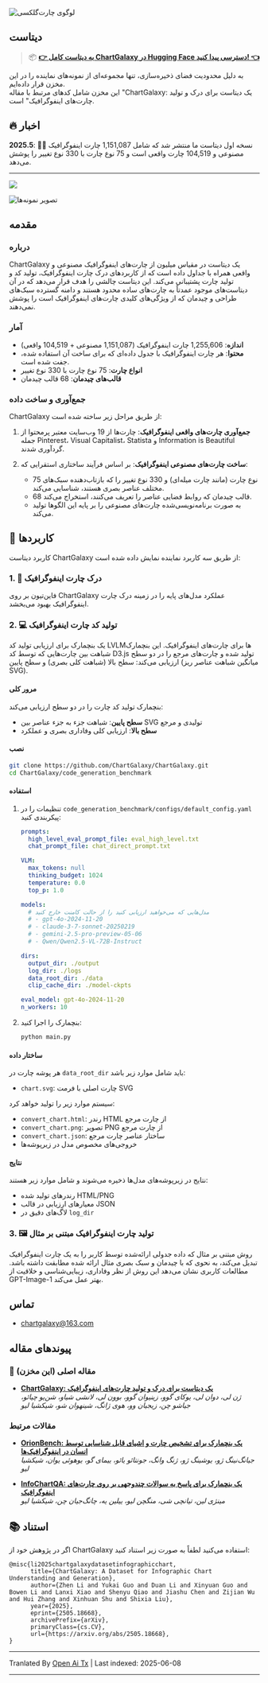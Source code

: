 ![لوگوی چارت‌گلکسی](https://raw.githubusercontent.com/ChartGalaxy/ChartGalaxy/main/title.png)

## دیتاست
> 📦 **[👉 به دیتاست کامل ChartGalaxy در Hugging Face دسترسی پیدا کنید! 👈](https://huggingface.co/datasets/ChartGalaxy/ChartGalaxy)**

به دلیل محدودیت فضای ذخیره‌سازی، تنها مجموعه‌ای از نمونه‌های نماینده را در این مخزن قرار داده‌ایم.  
این مخزن شامل کدهای مرتبط با مقاله "ChartGalaxy: یک دیتاست برای درک و تولید چارت‌های اینفوگرافیک" است.

## 🔥 اخبار
**2025.5**:  🎉🎉 نسخه اول دیتاست ما منتشر شد که شامل 1,151,087 چارت اینفوگرافیک مصنوعی و 104,519 چارت واقعی است و 75 نوع چارت با 330 نوع تغییر را پوشش می‌دهد.

-------------------

<img src="https://raw.githubusercontent.com/ChartGalaxy/ChartGalaxy/main/teaser.png" style="border:none;box-shadow:none;">

![تصویر نمونه‌ها](https://raw.githubusercontent.com/ChartGalaxy/ChartGalaxy/main/examples.png)

<!-- ## 🔔 News -->

## مقدمه

### درباره

ChartGalaxy یک دیتاست در مقیاس میلیون از چارت‌های اینفوگرافیک مصنوعی و واقعی همراه با جداول داده است که از کاربردهای درک چارت اینفوگرافیک، تولید کد و تولید چارت پشتیبانی می‌کند. این دیتاست چالشی را هدف قرار می‌دهد که در آن دیتاست‌های موجود عمدتاً به چارت‌های ساده محدود هستند و دامنه گسترده سبک‌های طراحی و چیدمان که از ویژگی‌های کلیدی چارت‌های اینفوگرافیک است را پوشش نمی‌دهند.

### آمار

- **اندازه**: 1,255,606 چارت اینفوگرافیک (1,151,087 مصنوعی + 104,519 واقعی)
- **محتوا**: هر چارت اینفوگرافیک با جدول داده‌ای که برای ساخت آن استفاده شده، جفت شده است.
- **انواع چارت**: 75 نوع چارت با 330 نوع تغییر
- **قالب‌های چیدمان**: 68 قالب چیدمان

### جمع‌آوری و ساخت داده

ChartGalaxy از طریق مراحل زیر ساخته شده است:

1. **جمع‌آوری چارت‌های واقعی اینفوگرافیک**: چارت‌ها از 19 وب‌سایت معتبر پرمحتوا از جمله Pinterest، Visual Capitalist، Statista و Information is Beautiful گردآوری شدند.

2. **ساخت چارت‌های مصنوعی اینفوگرافیک**: بر اساس فرآیند ساختاری استقرایی که:
   - 75 نوع چارت (مانند چارت میله‌ای) و 330 نوع تغییر را که بازتاب‌دهنده سبک‌های مختلف عناصر بصری هستند، شناسایی می‌کند.
   - 68 قالب چیدمان که روابط فضایی عناصر را تعریف می‌کنند، استخراج می‌کند.
   - به صورت برنامه‌نویسی‌شده چارت‌های مصنوعی را بر پایه این الگوها تولید می‌کند.

## 🎯 کاربردها

کاربرد دیتاست ChartGalaxy از طریق سه کاربرد نماینده نمایش داده شده است:

### 1. 🧠 درک چارت اینفوگرافیک

فاین‌تیون بر روی ChartGalaxy عملکرد مدل‌های پایه را در زمینه درک چارت اینفوگرافیک بهبود می‌بخشد.

### 2. 💻 تولید کد چارت اینفوگرافیک

یک بنچمارک برای ارزیابی تولید کد LVLMها برای چارت‌های اینفوگرافیک. این بنچمارک شباهت بین چارت‌هایی که توسط کد D3.js تولید شده و چارت‌های مرجع را در دو سطح ارزیابی می‌کند: سطح بالا (شباهت کلی بصری) و سطح پایین (میانگین شباهت عناصر ریز SVG).

#### مرور کلی

بنچمارک تولید کد چارت را در دو سطح ارزیابی می‌کند:
- **سطح پایین**: شباهت جزء به جزء عناصر بین SVG تولیدی و مرجع
- **سطح بالا**: ارزیابی کلی وفاداری بصری و عملکرد

#### نصب

```bash
git clone https://github.com/ChartGalaxy/ChartGalaxy.git
cd ChartGalaxy/code_generation_benchmark
```

#### استفاده

1. تنظیمات را در `code_generation_benchmark/configs/default_config.yaml` پیکربندی کنید:
   ```yaml
   prompts:
     high_level_eval_prompt_file: eval_high_level.txt
     chat_prompt_file: chat_direct_prompt.txt

   VLM:
     max_tokens: null
     thinking_budget: 1024
     temperature: 0.0
     top_p: 1.0

   models:
     # مدل‌هایی که می‌خواهید ارزیابی کنید را از حالت کامنت خارج کنید
     # - gpt-4o-2024-11-20
     # - claude-3-7-sonnet-20250219
     # - gemini-2.5-pro-preview-05-06
     # - Qwen/Qwen2.5-VL-72B-Instruct

   dirs:
     output_dir: ./output
     log_dir: ./logs
     data_root_dir: ./data
     clip_cache_dir: ./model-ckpts

   eval_model: gpt-4o-2024-11-20
   n_workers: 10
   ```

2. بنچمارک را اجرا کنید:
   ```bash
   python main.py
   ```

#### ساختار داده

هر پوشه چارت در `data_root_dir` باید شامل موارد زیر باشد:
- `chart.svg`: چارت اصلی با فرمت SVG

سیستم موارد زیر را تولید خواهد کرد:
- `convert_chart.html`: رندر HTML از چارت مرجع
- `convert_chart.png`: تصویر PNG از چارت مرجع
- `convert_chart.json`: ساختار عناصر چارت مرجع
- خروجی‌های مخصوص مدل در زیرپوشه‌ها

#### نتایج

نتایج در زیرپوشه‌های مدل‌ها ذخیره می‌شوند و شامل موارد زیر هستند:
- رندرهای تولید شده HTML/PNG
- معیارهای ارزیابی در قالب JSON
- لاگ‌های دقیق در `log_dir`
  

### 3. 🖼️ تولید چارت اینفوگرافیک مبتنی بر مثال

روش مبتنی بر مثال که داده جدولی ارائه‌شده توسط کاربر را به یک چارت اینفوگرافیک تبدیل می‌کند، به نحوی که با چیدمان و سبک بصری مثال ارائه شده مطابقت داشته باشد. مطالعات کاربری نشان می‌دهد این روش از نظر وفاداری، زیبایی‌شناسی و خلاقیت از GPT-Image-1 بهتر عمل می‌کند.

## تماس
- chartgalaxy@163.com

## پیوندهای مقاله

### 📌 مقاله اصلی (این مخزن)

- **[ChartGalaxy: یک دیتاست برای درک و تولید چارت‌های اینفوگرافیک](https://arxiv.org/abs/2505.18668)**  
  _ژن لی، دوان لی، یوکای گوو، زینیوان گوو، بوون لی، لانشی شیاو، شن‌یو چیائو، جیاشو چن، زیجیان وو، هوی ژانگ، شینهوان شو، شیکشیا لیو_

### مقالات مرتبط

- **[OrionBench: یک بنچمارک برای تشخیص چارت و اشیای قابل شناسایی توسط انسان در اینفوگرافیک‌ها](https://arxiv.org/abs/2505.17473)**  
  _جیانگ‌نینگ ژو، یوشینگ ژو، ژنگ وانگ، جونتائو یائو، ییمای گو، یوهوئی یوان، شیکشیا لیو_  

- **[InfoChartQA: یک بنچمارک برای پاسخ به سوالات چندوجهی بر روی چارت‌های اینفوگرافیک](https://arxiv.org/abs/2505.19028)**  
  _مینژی لین، تیانچی شی، منگچن لیو، ییلین یه، چانگ‌جیان چن، شیکشیا لیو_  

## 📚 استناد
اگر در پژوهش خود از ChartGalaxy استفاده می‌کنید لطفاً به صورت زیر استناد کنید:
```
@misc{li2025chartgalaxydatasetinfographicchart,
      title={ChartGalaxy: A Dataset for Infographic Chart Understanding and Generation}, 
      author={Zhen Li and Yukai Guo and Duan Li and Xinyuan Guo and Bowen Li and Lanxi Xiao and Shenyu Qiao and Jiashu Chen and Zijian Wu and Hui Zhang and Xinhuan Shu and Shixia Liu},
      year={2025},
      eprint={2505.18668},
      archivePrefix={arXiv},
      primaryClass={cs.CV},
      url={https://arxiv.org/abs/2505.18668}, 
}
```

---

Tranlated By [Open Ai Tx](https://github.com/OpenAiTx/OpenAiTx) | Last indexed: 2025-06-08

---